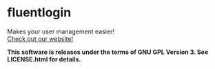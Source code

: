 # fluentlogin

Makes your user management easier!<br />
[Check out our website!](http://www.woborschil.de/fluentlogin.htm)

**This software is releases under the terms of GNU GPL Version 3. See LICENSE.html for details.**